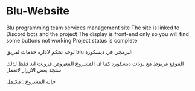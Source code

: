 # Blu-Website
Blu programming team services management site  The site is linked to Discord bots and the project  The display is front-end only so you will find some buttons not working  Project status is complete


لوحه تحكم لاداره خدمات لفريق blu البرمجي في ديسكورد 

الموقع مربوط مع بوتات ديسكورد كما ان المشروع 
 المعروض فرونت اند فقط لذلك ستجد بعض الازرار لاتعمل

حاله المشروع : مكتمل
